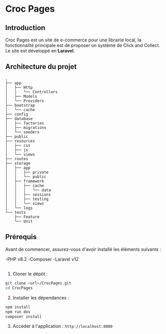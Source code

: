 # Croc Pages

## Introduction 

Croc Pages est un site de e-commerce pour une librairie local, la fonctionnalité principale est de  proposer un système de Click and Collect. Le site est développé en **Laravel**. 

## Architecture du projet

```
.
├── app
│   ├── Http
│   │   └── Controllers
│   ├── Models
│   └── Providers
├── bootstrap
│   └── cache
├── config
├── database
│   ├── factories
│   ├── migrations
│   └── seeders
├── public
├── resources
│   ├── css
│   ├── js
│   └── views
├── routes
├── storage
│   ├── app
│   │   ├── private
│   │   └── public
│   ├── framework
│   │   ├── cache
│   │   │   └── data
│   │   ├── sessions
│   │   ├── testing
│   │   └── views
│   └── logs
└── tests
    ├── Feature
    └── Unit

```

## Prérequis

Avant de commencer, assurez-vous d'avoir installé les éléments suivants :

-PHP v8.2
-Composer
-Laravel v12

##

1. Cloner le dépôt :
```bash
git clone <url>/CrocPages.git
cd CrocPages
```

2. Installer les dépendances :
```bash
npm install
npm run dev
composer install
```

3. Accéder à l'application : `http://localhost:8000`